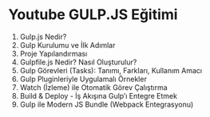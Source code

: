 # Youtube GULP.JS Eğitimi
1. Gulp.js Nedir?
2. Gulp Kurulumu ve İlk Adımlar
3. Proje Yapılandırması
4. Gulpfile.js Nedir? Nasıl Oluşturulur?
5. Gulp Görevleri (Tasks): Tanımı, Farkları, Kullanım Amacı
6. Gulp Pluginleriyle Uygulamalı Örnekler
7. Watch (İzleme) ile Otomatik Görev Çalıştırma
8. Build & Deploy - İş Akışına Gulp’ı Entegre Etmek
9. Gulp ile Modern JS Bundle (Webpack Entegrasyonu)
